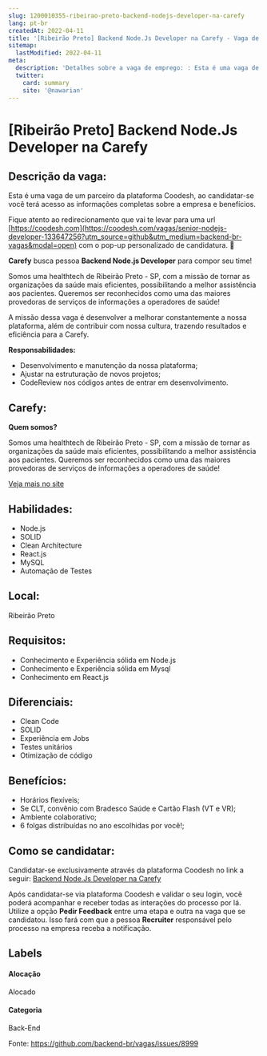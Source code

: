 ```yaml
---
slug: 1200010355-ribeirao-preto-backend-nodejs-developer-na-carefy
lang: pt-br
createdAt: 2022-04-11
title: '[Ribeirão Preto] Backend Node.Js Developer na Carefy - Vaga de Emprego'
sitemap:
  lastModified: 2022-04-11
meta:
  description: 'Detalhes sobre a vaga de emprego: : Esta é uma vaga de um parceiro da plataforma Coodesh, ao candidatar-se você terá acesso as informações completas sobre a empresa e benefícios.  Fique atento ao redirecionamento que vai te levar para uma url [https://coodesh.com](https://coodesh.com/vagas/senior-nodejs-developer-133647256?utm_source=github&utm_medium=backend-br-vagas&modal=open) com o pop-up personalizado de candidatura. 👋 <p><strong>Carefy</strong> busca pessoa <strong>Backend Node.js Developer</strong> para compor seu time!</p> <p>Somos uma healthtech de Ribeirão Preto - SP, com a missão de tornar as organizações da saúde mais eficientes, possibilitando a melhor assistência aos pacientes. Queremos ser reconhecidos como uma das maiores provedoras de serviços de informações a operadores de saúde!</p> <p>A missão dessa vaga é desenvolver a melhorar constantemente a nossa plataforma, além de contribuir com nossa cultura, trazendo resultados e eficiência para a Carefy.</p> <p><strong>Responsabilidades:</strong></p> <ul> <li>Desenvolvimento e manutenção da nossa plataforma;</li> <li>Ajustar na estruturação de novos projetos;</li> <li>CodeReview nos códigos antes de entrar em desenvolvimento.</li> </ul>'
  twitter:
    card: summary
    site: '@nawarian'
---
```


# [Ribeirão Preto] Backend Node.Js Developer na Carefy

## Descrição da vaga: 
Esta é uma vaga de um parceiro da plataforma Coodesh, ao candidatar-se você terá acesso as informações completas sobre a empresa e benefícios.


Fique atento ao redirecionamento que vai te levar para uma url [https://coodesh.com](https://coodesh.com/vagas/senior-nodejs-developer-133647256?utm_source=github&utm_medium=backend-br-vagas&modal=open) com o pop-up personalizado de candidatura. 👋
<p><strong>Carefy</strong> busca pessoa <strong>Backend Node.js Developer</strong> para compor seu time!</p>
<p>Somos uma healthtech de Ribeirão Preto - SP, com a missão de tornar as organizações da saúde mais eficientes, possibilitando a melhor assistência aos pacientes. Queremos ser reconhecidos como uma das maiores provedoras de serviços de informações a operadores de saúde!</p>
<p>A missão dessa vaga é desenvolver a melhorar constantemente a nossa plataforma, além de contribuir com nossa cultura, trazendo resultados e eficiência para a Carefy.</p>
<p><strong>Responsabilidades:</strong></p>
<ul>
<li>Desenvolvimento e manutenção da nossa plataforma;</li>
<li>Ajustar na estruturação de novos projetos;</li>
<li>CodeReview nos códigos antes de entrar em desenvolvimento.</li>
</ul>

## Carefy: 
 <p><strong> Quem somos?</strong></p>
<p>Somos uma healthtech de Ribeirão Preto - SP, com a missão de tornar as organizações da saúde mais eficientes, possibilitando a melhor assistência aos pacientes. Queremos ser reconhecidos como uma das maiores provedoras de serviços de informações a operadores de saúde!</p><a href='https://coodesh.com/empresas/carefy'>Veja mais no site</a>

 ## Habilidades: 
 - Node.js 
- SOLID 
- Clean Architecture 
- React.js 
- MySQL 
- Automação de Testes
## Local: 
 Ribeirão Preto
## Requisitos: 
 -  Conhecimento e Experiência sólida em Node.js  
- Conhecimento e Experiência sólida em Mysql  
- Conhecimento em React.js
## Diferenciais: 
 - Clean Code 
- SOLID 
- Experiência em Jobs 
- Testes unitários 
- Otimização de código
## Benefícios: 
 - Horários flexíveis; 
- Se CLT, convênio com Bradesco Saúde e Cartão Flash (VT e VR); 
- Ambiente colaborativo; 
- 6 folgas distribuídas no ano escolhidas por você!;
## Como se candidatar:
Candidatar-se exclusivamente através da plataforma Coodesh no link a seguir: [Backend Node.Js Developer na Carefy](https://coodesh.com/vagas/senior-nodejs-developer-133647256?utm_source=github&utm_medium=backend-br-vagas&modal=open)


Após candidatar-se via plataforma Coodesh e validar o seu login, você poderá acompanhar e receber todas as interações do processo por lá. Utilize a opção **Pedir Feedback** entre uma etapa e outra na vaga que se candidatou. Isso fará com que a pessoa **Recruiter** responsável pelo processo na empresa receba a notificação.
## Labels
#### Alocação
Alocado
#### Categoria
Back-End

Fonte: https://github.com/backend-br/vagas/issues/8999
